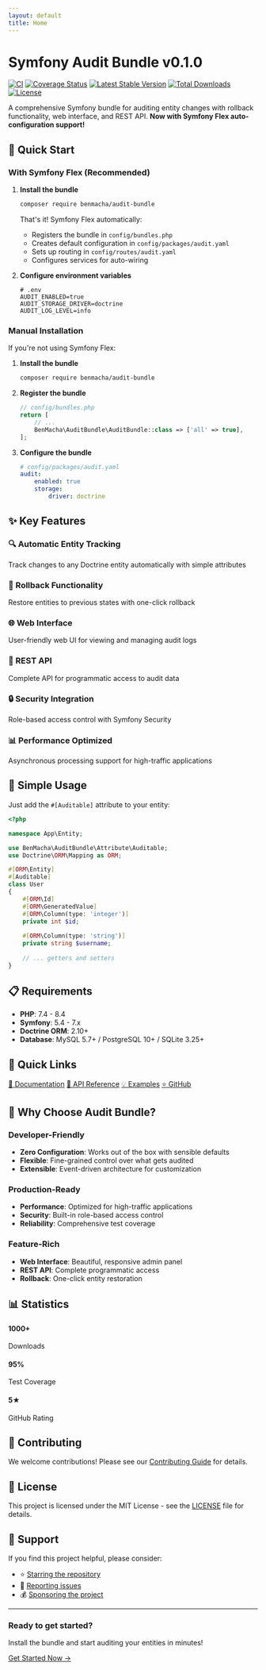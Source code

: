 ```yaml
---
layout: default
title: Home
---
```


# Symfony Audit Bundle v0.1.0

[![CI](https://github.com/benmacha/audit-bundle/workflows/CI/badge.svg)](https://github.com/benmacha/audit-bundle/actions)
[![Coverage Status](https://codecov.io/gh/benmacha/audit-bundle/branch/main/graph/badge.svg)](https://codecov.io/gh/benmacha/audit-bundle)
[![Latest Stable Version](https://poser.pugx.org/benmacha/audit-bundle/v/stable)](https://packagist.org/packages/benmacha/audit-bundle)
[![Total Downloads](https://poser.pugx.org/benmacha/audit-bundle/downloads)](https://packagist.org/packages/benmacha/audit-bundle)
[![License](https://poser.pugx.org/benmacha/audit-bundle/license)](https://packagist.org/packages/benmacha/audit-bundle)

A comprehensive Symfony bundle for auditing entity changes with rollback functionality, web interface, and REST API. **Now with Symfony Flex auto-configuration support!**

## 🚀 Quick Start

### With Symfony Flex (Recommended)

1. **Install the bundle**
   ```bash
   composer require benmacha/audit-bundle
   ```

   That's it! Symfony Flex automatically:
   - Registers the bundle in `config/bundles.php`
   - Creates default configuration in `config/packages/audit.yaml`
   - Sets up routing in `config/routes/audit.yaml`
   - Configures services for auto-wiring

2. **Configure environment variables**
   ```env
   # .env
   AUDIT_ENABLED=true
   AUDIT_STORAGE_DRIVER=doctrine
   AUDIT_LOG_LEVEL=info
   ```

### Manual Installation

If you're not using Symfony Flex:

1. **Install the bundle**
   ```bash
   composer require benmacha/audit-bundle
   ```

2. **Register the bundle**
   ```php
   // config/bundles.php
   return [
       // ...
       BenMacha\AuditBundle\AuditBundle::class => ['all' => true],
   ];
   ```

3. **Configure the bundle**
   ```yaml
   # config/packages/audit.yaml
   audit:
       enabled: true
       storage:
           driver: doctrine
   ```

## ✨ Key Features

<div class="features-grid">
  <div class="feature-card">
    <h3>🔍 Automatic Entity Tracking</h3>
    <p>Track changes to any Doctrine entity automatically with simple attributes</p>
  </div>
  
  <div class="feature-card">
    <h3>🔄 Rollback Functionality</h3>
    <p>Restore entities to previous states with one-click rollback</p>
  </div>
  
  <div class="feature-card">
    <h3>🌐 Web Interface</h3>
    <p>User-friendly web UI for viewing and managing audit logs</p>
  </div>
  
  <div class="feature-card">
    <h3>🚀 REST API</h3>
    <p>Complete API for programmatic access to audit data</p>
  </div>
  
  <div class="feature-card">
    <h3>🔒 Security Integration</h3>
    <p>Role-based access control with Symfony Security</p>
  </div>
  
  <div class="feature-card">
    <h3>📊 Performance Optimized</h3>
    <p>Asynchronous processing support for high-traffic applications</p>
  </div>
</div>

## 🎯 Simple Usage

Just add the `#[Auditable]` attribute to your entity:

```php
<?php

namespace App\Entity;

use BenMacha\AuditBundle\Attribute\Auditable;
use Doctrine\ORM\Mapping as ORM;

#[ORM\Entity]
#[Auditable]
class User
{
    #[ORM\Id]
    #[ORM\GeneratedValue]
    #[ORM\Column(type: 'integer')]
    private int $id;
    
    #[ORM\Column(type: 'string')]
    private string $username;
    
    // ... getters and setters
}
```

## 📋 Requirements

- **PHP**: 7.4 - 8.4
- **Symfony**: 5.4 - 7.x
- **Doctrine ORM**: 2.10+
- **Database**: MySQL 5.7+ / PostgreSQL 10+ / SQLite 3.25+

## 🔗 Quick Links

<div class="quick-links">
  <a href="{{ '/docs/' | relative_url }}" class="btn btn-primary">📖 Documentation</a>
<a href="{{ '/api/' | relative_url }}" class="btn btn-secondary">🔌 API Reference</a>
<a href="{{ '/examples/' | relative_url }}" class="btn btn-secondary">💡 Examples</a>
<a href="https://github.com/benmacha/audit-bundle" class="btn btn-github">⭐ GitHub</a>
</div>

## 🌟 Why Choose Audit Bundle?

### Developer-Friendly
- **Zero Configuration**: Works out of the box with sensible defaults
- **Flexible**: Fine-grained control over what gets audited
- **Extensible**: Event-driven architecture for customization

### Production-Ready
- **Performance**: Optimized for high-traffic applications
- **Security**: Built-in role-based access control
- **Reliability**: Comprehensive test coverage

### Feature-Rich
- **Web Interface**: Beautiful, responsive admin panel
- **REST API**: Complete programmatic access
- **Rollback**: One-click entity restoration

## 📊 Statistics

<div class="stats">
  <div class="stat">
    <h4>1000+</h4>
    <p>Downloads</p>
  </div>
  <div class="stat">
    <h4>95%</h4>
    <p>Test Coverage</p>
  </div>
  <div class="stat">
    <h4>5★</h4>
    <p>GitHub Rating</p>
  </div>
</div>

## 🤝 Contributing

We welcome contributions! Please see our [Contributing Guide](/contributing/) for details.

## 📄 License

This project is licensed under the MIT License - see the [LICENSE](https://github.com/benmacha/audit-bundle/blob/main/LICENSE) file for details.

## 💖 Support

If you find this project helpful, please consider:

- ⭐ [Starring the repository](https://github.com/benmacha/audit-bundle)
- 🐛 [Reporting issues](https://github.com/benmacha/audit-bundle/issues)
- 💰 [Sponsoring the project](https://github.com/sponsors/benmacha)

---

<div class="footer-cta">
  <h3>Ready to get started?</h3>
  <p>Install the bundle and start auditing your entities in minutes!</p>
  <a href="{{ '/docs/' | relative_url }}" class="btn btn-primary btn-large">Get Started Now →</a>
</div>